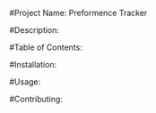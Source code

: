 #Project Name: Preformence Tracker


#Description:


#Table of Contents:


#Installation:


#Usage:


#Contributing:
